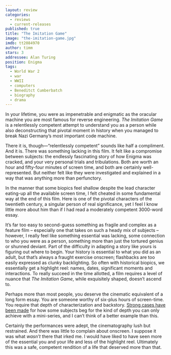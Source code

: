 ```yaml
---
layout: review
categories: 
  - reviews
  - current-releases
published: true
title: "The Imitation Game"
image: "the-imitation-game.jpg"
imdb: tt2084970
author: timm
stars: 3
addressee: Alan Turing
position: Enigma
tags: 
  - World War 2
  - war
  - WWII
  - computers
  - Beneditct Cumberbatch
  - biography
  - drama
---
```

In your lifetime, you were as impenetrable and enigmatic as the oracular machine you are most famous for reverse engineering. _The Imitation Game_ is a relentlessly competent attempt to understand you as a person while also deconstructing that pivotal moment in history when you managed to break Nazi Germany’s most important code machine.

There it is, though—“relentlessly competent” sounds like half a compliment. And it is. There was something lacking in this film. It felt like a compromise between subjects: the endlessly fascinating story of how Enigma was cracked, and your very personal trials and tribulations. Both are worth an hour and fifty-four minutes of screen time, and both are certainly well-represented. But neither felt like they were investigated and explained in a way that was anything more than perfunctory.

In the manner that some biopics feel shallow despite the lead character eating-up all the available screen time, I felt cheated in some fundamental way at the end of this film. Here is one of the pivotal characters of the twentieth century, a singular person of real significance, yet I feel I know little more about him than if I had read a moderately competent 3000-word essay.

It’s far too easy to second-guess something as fragile and complex as a feature film – especially one that takes on such a heady mix of subjects – however, I really feel like something essential was lacking, some connection to who you were as a person, something more than just the tortured genius or shunned deviant. Part of the difficulty in adapting a story like yours is figuring out where to begin. Your history is essential to what you did as an adult, but that’s always a fraught exercise onscreen; flashbacks are too easily expressed as clunky backlighting. So often with historical biopics, we essentially get a highlight reel: names, dates, significant moments and interactions. To really succeed in the time allotted, a film requires a level of nuance that _The Imitation Game_, while exquisitely shaped, doesn’t ascend to.

Perhaps more than most people, you deserve the cinematic equivalent of a long form essay. You are someone worthy of six-plus hours of screen-time. You require that depth of characterization and backstory. [Strong cases have been made](http://www.dearcastandcrew.com/content/2014/10/10/why-gone-girl-makes-me-sad-for-the-state-of-cinema.html) for how some subjects beg for the kind of depth you can only achieve with a mini-series, and I can’t think of a better example than this.

Certainly the performances were adept, the cinematography lush but restrained. And there was little to complain about onscreen. I suppose it was what _wasn’t_ there that irked me. I would have liked to have seen more of the essential you and your life and less of the highlight reel. Ultimately this was a safe, competent rendition of a life that deserved more than that.